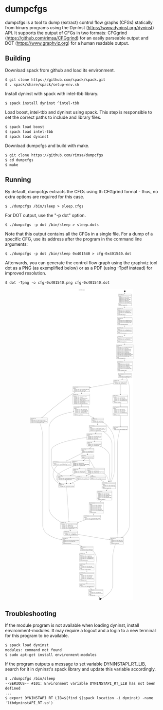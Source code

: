 # dumpcfgs

dumpcfgs is a tool to dump (extract) control flow graphs (CFGs) statically
from binary programs using the DynInst (https://www.dyninst.org/dyninst) API.
It supports the output of CFGs in two formats: CFGgrind
(https://github.com/rimsa/CFGgrind) for an easily parseable output and DOT
(https://www.graphviz.org) for a human readable output.

## Building

Download spack from github and load its environment.

    $ git clone https://github.com/spack/spack.git
    $ . spack/share/spack/setup-env.sh

Install dyninst with spack with intel-tbb library.

    $ spack install dyninst ^intel-tbb

Load boost, intel-tbb and dyninst using spack. This step is responsible to set
the correct paths to include and library files.

    $ spack load boost
    $ spack load intel-tbb
    $ spack load dyninst

Download dumpcfgs and build with make.

    $ git clone https://github.com/rimsa/dumpcfgs
    $ cd dumpcfgs
    $ make

## Running

By default, dumpcfgs extracts the CFGs using th CFGgrind format - thus, no extra options
are required for this case.

    $ ./dumpcfgs /bin/sleep > sleep.cfgs

For DOT output, use the "-p dot" option.

    $ ./dumpcfgs -p dot /bin/sleep > sleep.dots

Note that this output contains all the CFGs in a single file.
For a dump of a specific CFG, use its address after the program in the
command line arguments:

    $ ./dumpcfgs -p dot /bin/sleep 0x401540 > cfg-0x401540.dot

Afterwards, you can generate the control flow graph using the graphviz tool dot
as a PNG (as exemplified below) or as a PDF (using -Tpdf instead) for improved 
resolution.

    $ dot -Tpng -o cfg-0x401540.png cfg-0x401540.dot

<p align="center">
    <img src="extras/cfg-0x401540.png?raw=true">
</p>

## Troubleshooting

If the module program is not available when loading dyninst, install
environment-modules. It may require a logout and a login to a new
terminal for this program to be available.

    $ spack load dyninst
    modules: command not found
    $ sudo apt-get install environment-modules

If the program outputs a message to set variable DYNINSTAPI_RT_LIB, search for
it in dyninst's spack library and update this variable accordingly.

    $ ./dumpcfgs /bin/sleep
    --SERIOUS-- #101: Environment variable DYNINSTAPI_RT_LIB has not been defined
    ...
    $ export DYNINSTAPI_RT_LIB=$(find $(spack location -i dyninst) -name 'libdyninstAPI_RT.so')

